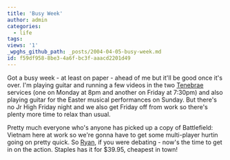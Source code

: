 ```yaml
---
title: 'Busy Week'
author: admin
categories:
  - life
tags: 
views: '1'
_wpghs_github_path: _posts/2004-04-05-busy-week.md
id: f59df958-8be3-4a6f-bc3f-aaacd2201d49
---
```

<p>Got a busy week - at least on paper - ahead of me but it'll be good once it's over.  I'm playing guitar and running a few videos in the two <a href="http://www.wethefc.com/tenebrae.html">Tenebrae</a> services (one on Monday at 8pm and another on Friday at 7:30pm) and also playing guitar for the Easter musical performances on Sunday.  But there's no Jr High Friday night and we also get Friday off from work so there's plenty more time to relax than usual.</p>
<p>Pretty much everyone who's anyone has picked up a copy of Battlefield: Vietnam here at work so we're gonna have to get some multi-player hurtin going on pretty quick.  So <a href="http://www.brainfuelmedia.com/postscript">Ryan</a>, if you were debating - now's the time to get in on the action.  Staples has it for $39.95, cheapest in town!</p>
